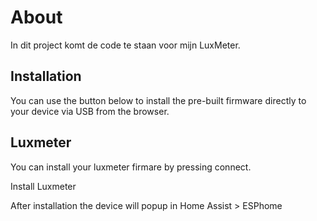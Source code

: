 # About

In dit project komt de code te staan voor mijn LuxMeter.

## Installation

You can use the button below to install the pre-built firmware directly to your device via USB from the browser.

## Luxmeter

You can install your luxmeter firmare by pressing connect.

<esp-web-install-button manifest="./myesphome-luxmeter-manifest.json"> Install Luxmeter</esp-web-install-button>

After installation the device will popup in Home Assist > ESPhome




<script type="module" src="https://unpkg.com/esp-web-tools@9/dist/web/install-button.js?module"></script>
